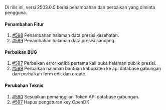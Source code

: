 Di rilis ini, versi 2503.0.0 berisi penambahan dan perbaikan yang diminta pengguna.

#### Penambahan Fitur

1. [#598](https://github.com/OpenSID/OpenKab/issues/598) Penambahan halaman data presisi kesehatan.
2. [#589](https://github.com/OpenSID/OpenKab/issues/589) Penambahan halaman data presisi sandang.

#### Perbaikan BUG

1. [#587](https://github.com/OpenSID/OpenKab/issues/587) Perbaikan error ketika pertama kali buka halaman publik presisi.
2. [#599](https://github.com/OpenSID/OpenKab/issues/599) Perbaikan halaman bantuan kabupaten ke api database gabungan dan perbaikan form edit dan create.

#### Perubahan Teknis

1. [#590](https://github.com/OpenSID/OpenKab/issues/590) Sesuaikan pemanggilan Token API database gabungan.
2. [#597](https://github.com/OpenSID/OpenKab/issues/597) Hapus pengaturan key OpenDK.